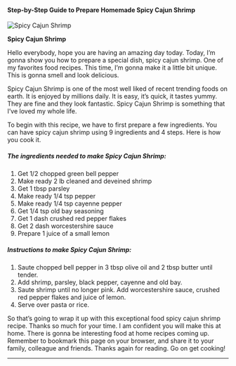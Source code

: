             

#### Step-by-Step Guide to Prepare Homemade Spicy Cajun Shrimp

![Spicy Cajun Shrimp](https://img-global.cpcdn.com/recipes/5245599821594624/751x532cq70/spicy-cajun-shrimp-recipe-main-photo.jpg)

**Spicy Cajun Shrimp**

Hello everybody, hope you are having an amazing day today. Today, I’m gonna show you how to prepare a special dish, spicy cajun shrimp. One of my favorites food recipes. This time, I’m gonna make it a little bit unique. This is gonna smell and look delicious.

Spicy Cajun Shrimp is one of the most well liked of recent trending foods on earth. It is enjoyed by millions daily. It is easy, it’s quick, it tastes yummy. They are fine and they look fantastic. Spicy Cajun Shrimp is something that I’ve loved my whole life.

To begin with this recipe, we have to first prepare a few ingredients. You can have spicy cajun shrimp using 9 ingredients and 4 steps. Here is how you cook it.

##### The ingredients needed to make Spicy Cajun Shrimp:

1.  Get 1/2 chopped green bell pepper
2.  Make ready 2 lb cleaned and deveined shrimp
3.  Get 1 tbsp parsley
4.  Make ready 1/4 tsp pepper
5.  Make ready 1/4 tsp cayenne pepper
6.  Get 1/4 tsp old bay seasoning
7.  Get 1 dash crushed red pepper flakes
8.  Get 2 dash worcestershire sauce
9.  Prepare 1 juice of a small lemon

##### Instructions to make Spicy Cajun Shrimp:

1.  Saute chopped bell pepper in 3 tbsp olive oil and 2 tbsp butter until tender.
2.  Add shrimp, parsley, black pepper, cayenne and old bay.
3.  Saute shrimp until no longer pink. Add worcestershire sauce, crushed red pepper flakes and juice of lemon.
4.  Serve over pasta or rice.

So that’s going to wrap it up with this exceptional food spicy cajun shrimp recipe. Thanks so much for your time. I am confident you will make this at home. There is gonna be interesting food at home recipes coming up. Remember to bookmark this page on your browser, and share it to your family, colleague and friends. Thanks again for reading. Go on get cooking!

* * *